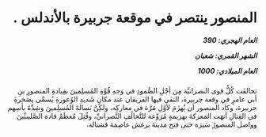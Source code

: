 <h1 dir="rtl">المنصور ينتصر في موقعة جربيرة بالأندلس .</h1>

<h5 dir="rtl">العام الهجري:  390

الشهر القمري: شعبان

العام الميلادي: 1000</h5>

<p dir="rtl">تحالفَت كُلُّ قوى النصرانيَّة مِن أجْلِ الصُّمودِ في وَجهِ قُوَّةِ المُسلِمينَ بقِيادةِ المنصورِ بنِ أبي عامرٍ في وقعة جربيرة، التقى فيها الفريقان عند مكانٍ شَديدِ الوُعورةِ يُسمَّى بصَخرةِ جربيرة، وكاد المنصور أن يُهزَمَ لأوَّلِ مَرَّة في معاركِه، ولكِنَّ بَسالةَ المُسلِمينَ وشِدَّةَ بأسِهم في القِتالِ أنهَت المعركةَ بهزيمةٍ مُرَوِّعة للتَّحالُفِ النَّصرانيِّ، وقُتِلَ مُعظَمُ قادة الصَّليبيِّينَ وواصل المنصورُ سَيرَه حتى فتح مدينةَ برغش عاصِمةَ قشتالة.</p></br>

